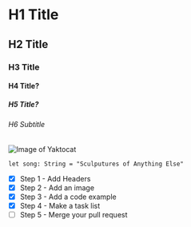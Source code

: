 # H1 Title
## H2 Title
### H3 Title
#### H4 Title?
##### H5 Title?
###### H6 Subtitle

![Image of Yaktocat](https://octodex.github.com/images/yaktocat.png)

```
let song: String = "Sculputures of Anything Else"
```

- [x] Step 1 - Add Headers
- [x] Step 2 - Add an image
- [x] Step 3 - Add a code example
- [x] Step 4 - Make a task list
- [ ] Step 5 - Merge your pull request
